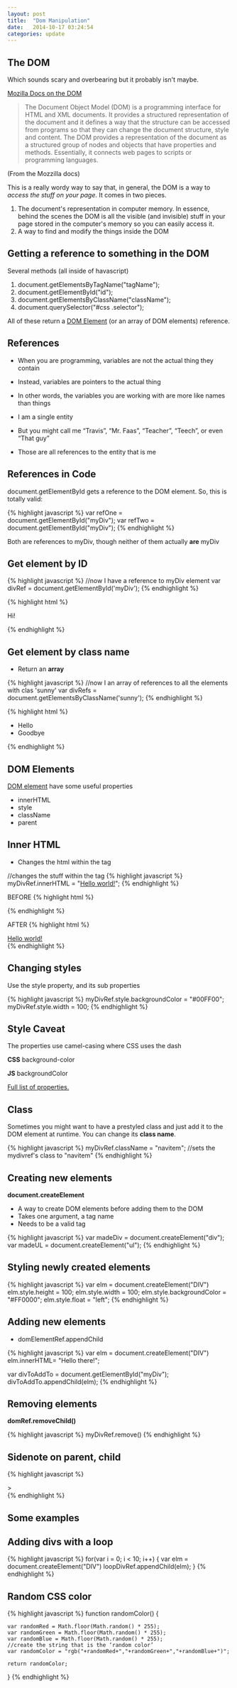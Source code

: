 ```yaml
---
layout: post
title:  "Dom Manipulation"
date:   2014-10-17 03:24:54
categories: update
---
```



The DOM
---------------------

Which sounds scary and overbearing but it probably isn't maybe.

[Mozilla Docs on the DOM](https://developer.mozilla.org/en-US/docs/Web/API/Document_Object_Model/Introduction)

> The Document Object Model (DOM) is a programming interface for HTML and XML documents. It provides a structured representation of the document and it defines a way that the structure can be accessed from programs so that they can change the document structure, style and content. The DOM provides a representation of the document as a structured group of nodes and objects that have properties and methods. Essentially, it connects web pages to scripts or programming languages.

(From the Mozzilla docs)

This is a really wordy way to say that, in general, the DOM is a way to *access the stuff on your page*. It comes in two pieces.

1.  The document's representation in computer memory. In essence, behind the scenes the DOM is all the visible (and invisible) stuff in your page stored in the computer's memory so you can easily access it.
2. A way to find and modify the things inside the DOM

Getting a reference to something in the DOM
-----------------------------


Several methods (all inside of havascript)

1. document.getElementsByTagName("tagName");
2. document.getElementById("id");
3. document.getElementsByClassName("className");
4. document.querySelector("#css .selector");

All of these return a [DOM Element](https://developer.mozilla.org/en-US/docs/Web/API/element) (or an array of DOM elements) reference.


References
------------------------------

- When you are programming, variables are not the actual thing they contain
- Instead, variables are pointers to the actual thing
- In other words, the variables you are working with are more like names than things

- I am a single entity
- But you might call me “Travis”, “Mr. Faas”, “Teacher”, “Teech”, or even “That guy”
- Those are all references to the entity that is me

References in Code
------------------------------

document.getElementById gets a reference to the DOM element.
So, this is totally valid:

{% highlight javascript %}
var refOne = document.getElementById("myDiv");
var refTwo = document.getElementById("myDiv");
{% endhighlight %}

Both are references to myDiv, though neither of them actually **are** myDiv


Get element by ID
-------------------------------

{% highlight javascript %}
//now I have a reference to myDiv element
var divRef = document.getElementById('myDiv');
{% endhighlight %}

{% highlight html %}
<div id="myDiv">
	<p>Hi!</p>
</div>
{% endhighlight %}


Get element by class name
-------------------------------

- Return an **array**

{% highlight javascript %}
//now I an array of references to all the elements with clas 'sunny'
var divRefs = document.getElementsByClassName('sunny');
{% endhighlight %}

{% highlight html %}
<ul>
	<li class="sunny">Hello</li>
	<li class="sunny">Goodbye</li>
</ul>
{% endhighlight %}

DOM Elements
-------------------------------

[DOM element](https://developer.mozilla.org/en-US/docs/Web/API/HTMLElement) have some useful properties

- innerHTML
- style
- className
- parent

Inner HTML
--------------------------------

- Changes the html within the tag

//changes the stuff within the tag
{% highlight javascript %}
myDivRef.innerHTML = "<a href='#'>Hello world!</a>";
{% endhighlight %}

BEFORE
{% highlight html %}
<div></div>
{% endhighlight %}

AFTER
{% highlight html %}
<div> <a href='#'>Hello world!</a></div>
{% endhighlight %}


Changing styles
-----------------------------------------

Use the style property, and its sub properties

{% highlight javascript %}
myDivRef.style.backgroundColor = "#00FF00";
myDivRef.style.width = 100;
{% endhighlight %}

Style Caveat
-------------------------------------------

The properties use camel-casing where CSS uses the dash

**CSS**
background-color

**JS**
backgroundColor

[Full list of properties.](http://www.w3schools.com/jsref/dom_obj_style.asp)

Class
-------------------------------------------

Sometimes you might want to have a prestyled class and just add it to the DOM element at runtime. You can change its **class name**.

{% highlight javascript %}
myDivRef.className = "navitem"; //sets the mydivref's class to "navitem"
{% endhighlight %}


Creating new elements
---------------------------------------

**document.createElement**

- A way to create DOM elements before adding them to the DOM
- Takes one argument, a tag name
- Needs to be a valid tag

{% highlight javascript %}
var madeDiv = document.createElement("div");
var madeUL = document.createElement("ul");
{% endhighlight %}


Styling newly created elements
---------------------------------------

{% highlight javascript %}
var elm = document.createElement("DIV")
elm.style.height = 100;
elm.style.width = 100;
elm.style.backgroundColor = "#FF0000";
elm.style.float = "left";
{% endhighlight %}


Adding new elements
----------------------------------------

- domElementRef.appendChild

{% highlight javascript %}
var elm = document.createElement("DIV")
elm.innerHTML= "Hello there!";

var divToAddTo = document.getElementById("myDiv");
divToAddTo.appendChild(elm);
{% endhighlight %}


Removing elements
----------------------------------------

**domRef.removeChild()**

{% highlight javascript %}
myDivRef.remove()
{% endhighlight %}


Sidenote on parent, child
----------------------------------------

{% highlight javascript %}
<div><!-- parent -->>
	<div></div> <!-- child -->
</div>
{% endhighlight %}


Some examples
--------------------------------------


Adding divs with a loop
-------------------------------------

{% highlight javascript %}
for(var i = 0; i < 10; i++) {
	var elm = document.createElement("DIV")
	loopDivRef.appendChild(elm);
}
{% endhighlight %}


Random CSS color
--------------------------------------

{% highlight javascript %}
function randomColor() {

	var randomRed = Math.floor(Math.random() * 255);
	var randomGreen = Math.floor(Math.random() * 255);
	var randomBlue = Math.floor(Math.random() * 255);
	//create the string that is the ‘random color’
	var randomColor = "rgb("+randomRed+","+randomGreen+","+randomBlue+")";

	return randomColor;
}
{% endhighlight %}
